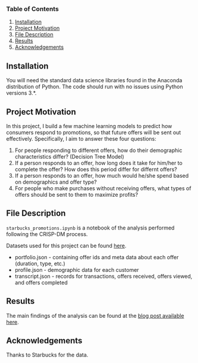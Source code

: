 ### Table of Contents

  1. [Installation](#installation)
  2. [Project Motivation](#motivation)
  3. [File Description](#files)
  4. [Results](#results)
  5. [Acknowledgements](#acknowledge)
  
## Installation <a name = "installation"></a>

You will need the standard data science libraries found in the Anaconda distribution of Python. The code should run with no issues using Python versions 3.*.

## Project Motivation <a name = "motivation"></a>
In this project, I build a few machine learning models to predict how consumers respond to promotions, so that future offers will be sent out effectively. Specifically, I aim to answer these four questions: 

1. For people responding to different offers, how do their demographic characteristics differ? (Decision Tree Model)
2. If a person responds to an offer, how long does it take for him/her to complete the offer? How does this period differ for differnt offers?
3. If a person responds to an offer, how much would he/she spend based on demographics and offer type?
4. For people who make purchases without receiving offers, what types of offers should be sent to them to maximize profits?


## File Description <a name = "files"></a>

`starbucks_promotions.ipynb` is a notebook of the analysis performed following the CRISP-DM process.

Datasets used for this project can be found [here](https://drive.google.com/drive/folders/11I4soh4EZWUnL4DMnm8dKSF-fU9h-J2e?usp=sharing). 
* portfolio.json - containing offer ids and meta data about each offer (duration, type, etc.)
* profile.json - demographic data for each customer
* transcript.json - records for transactions, offers received, offers viewed, and offers completed

## Results <a name = "results"></a>

The main findings of the analysis can be found at the [blog post available here](). 

## Acknowledgements <a name = "acknowledge"></a>
  
Thanks to Starbucks for the data.
